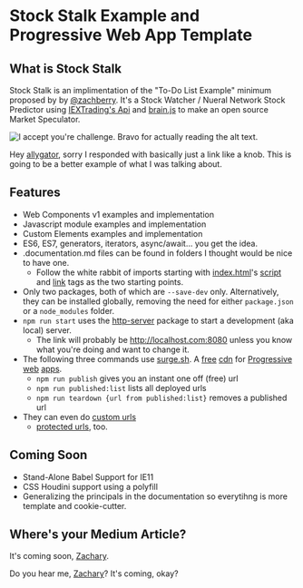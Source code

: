 # Stock Stalk Example and Progressive Web App Template

##  What is Stock Stalk

Stock Stalk is an implimentation of the "To-Do List Example" minimum proposed by by [@zachberry](https://github.com/zachberry). It's a Stock Watcher / Nueral Network Stock Predictor using [IEXTrading's Api](https://api.iextrading.com/) and [brain.js](https://github.com/BrainJS) to make an open source Market Speculator.


![I accept you're challenge. Bravo for actually reading the alt text.](https://media.giphy.com/media/jNWig8QMg4jsc/giphy.gif)

Hey [allygator](https://allygator.me/), sorry I responded with basically just a link like a knob. This is going to be a better example of what I was talking about.

## Features

* Web Components v1 examples and implementation
* Javascript module examples and implementation
* Custom Elements examples and implementation
* ES6, ES7, generators, iterators, async/await... you get the idea.
* .documentation.md files can be found in folders I thought would be nice to have one.
    *  Follow the white rabbit of imports starting with [index.html](https://github.com/loraxx753/html-template/blob/master/index.html)'s [script](https://github.com/loraxx753/html-template/blob/master/script.js) and [link](https://github.com/loraxx753/html-template/blob/master/style.css) tags as the two starting points. 
* Only two packages, both of which are `--save-dev` only. Alternatively, they can be installed globally, removing the need for either `package.json` or a `node_modules` folder.
* `npm run start` uses the [http-server](https://www.npmjs.com/package/http-server) package to start a development (aka local) server. 
    * The link will probably be http://localhost.com:8080 unless you know what you're doing and want to change it.
* The following three commands use [surge.sh](https://surge.sh). A [free](https://surge.sh/help/why-is-surge-free) [cdn](https://www.cloudflare.com/learning/cdn/what-is-a-cdn/) for [Progressive](https://developer.mozilla.org/en-US/docs/Web/Apps/Progressive/Advantages) [web](https://developers.google.com/web/progressive-web-apps/) [apps](https://developers.google.com/web/fundamentals/).
    * `npm run publish` gives you an instant one off (free) url
    * `npm run published:list` lists all deployed urls
    * `npm run teardown {url from published:list}` removes a published url 
* They can even do [custom urls]()
    * [protected urls](), too.

## Coming Soon

* Stand-Alone Babel Support for IE11
* CSS Houdini support using a polyfill
* Generalizing the principals in the documentation so everytihng is more template and cookie-cutter.

## Where's your Medium Article?

It's coming soon, [Zachary](https://github.com/zachberry).

Do you hear me, [Zachary](https://github.com/zachberry)? It's coming, okay?



